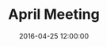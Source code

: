 ---
layout: post
title:  "April Meeting"
date:   2016-04-25 12:00:00
category: During this meeting of the Growth and Economic Development subcommittee we discussed the group's goals and objectives
agenda: growth-and-economic-development-agenda-2016-04-25.pdf
documents:
  - title: Meeting Packet
    doc-url: growth-and-economic-development-packet-2016-04-25.pdf
    doc-type: PDF
  - title: Meeting Slides
    doc-url: growth-and-economic-development-slides-2016-04-25.pdf
    doc-type: PDF
  - title: Proposed Goals - <i>First Draft</i>
    doc-url: growth-and-economic-development-proposed-goals-2016-04-25.pdf
    doc-type: PDF
---
